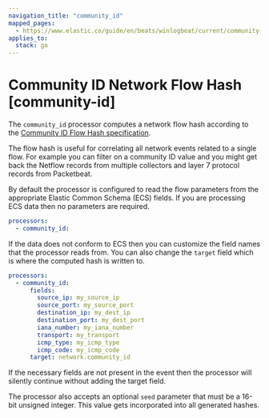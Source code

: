 ```yaml
---
navigation_title: "community_id"
mapped_pages:
  - https://www.elastic.co/guide/en/beats/winlogbeat/current/community-id.html
applies_to:
  stack: ga
---
```


# Community ID Network Flow Hash [community-id]


The `community_id` processor computes a network flow hash according to the [Community ID Flow Hash specification](https://github.com/corelight/community-id-spec).

The flow hash is useful for correlating all network events related to a single flow. For example you can filter on a community ID value and you might get back the Netflow records from multiple collectors and layer 7 protocol records from Packetbeat.

By default the processor is configured to read the flow parameters from the appropriate Elastic Common Schema (ECS) fields. If you are processing ECS data then no parameters are required.

```yaml
processors:
  - community_id:
```

If the data does not conform to ECS then you can customize the field names that the processor reads from. You can also change the `target` field which is where the computed hash is written to.

```yaml
processors:
  - community_id:
      fields:
        source_ip: my_source_ip
        source_port: my_source_port
        destination_ip: my_dest_ip
        destination_port: my_dest_port
        iana_number: my_iana_number
        transport: my_transport
        icmp_type: my_icmp_type
        icmp_code: my_icmp_code
      target: network.community_id
```

If the necessary fields are not present in the event then the processor will silently continue without adding the target field.

The processor also accepts an optional `seed` parameter that must be a 16-bit unsigned integer. This value gets incorporated into all generated hashes.


